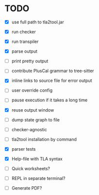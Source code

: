 # TODO
- [x] use full path to tla2tool.jar  
- [x] run checker  
- [x] run transpiler
- [x] parse output
- [ ] print pretty output
- [ ] contribute  PlusCal grammar to tree-sitter
- [x] inline links to source file for error output
- [ ] user override config
- [ ] pause execution if it takes a long time
- [x] reuse output window
- [ ] dump state graph to file
- [ ] checker-agnostic
- [ ] tla2tool installation by command
- [x] parser tests

- [x] Help-file with TLA syntax
- [ ] Quick worksheets?
- [ ] REPL in separate terminal?
- [ ] Generate PDF?
